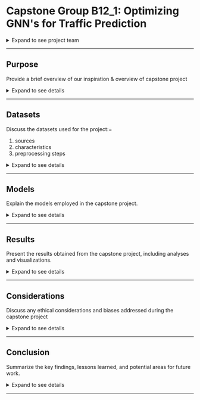 
# Capstone Group B12_1: Optimizing GNN's for Traffic Prediction

<details>
  <summary>Expand to see project team</summary>
  
    - Sheena Patel <br/>
    - Ricky Miura <br/>
    - Gita Anand <br/>
    
</details>

---

## Purpose

Provide a brief overview of our inspiration & overview of capstone project

  <details>
    <summary>Expand to see details</summary>
  
      Your abstract content goes here.
  
  </details>

---

## Datasets

Discuss the datasets used for the project:=
1.  sources
2.  characteristics
3.  preprocessing steps

<details>
  <summary>Expand to see details</summary>

    - Data Collection from Caltrans PeMS <br/>
      &nbsp; &nbsp; - Describe the data collection process <br/>
    - Data Preprocessing: Traffic Data into Traffic Graphs <br/>
      &nbsp; &nbsp; - Describe the data collection process <br/>
        &nbsp; &nbsp; &nbsp; &nbsp; - Nodes <br/>
          &nbsp; &nbsp; &nbsp; &nbsp; &nbsp; &nbsp; - Baseline <br/>
          &nbsp; &nbsp; &nbsp; &nbsp; &nbsp; &nbsp; - Complex <br/>
        &nbsp; &nbsp; &nbsp; &nbsp; - Edges <br/>
          &nbsp; &nbsp; &nbsp; &nbsp; &nbsp; &nbsp; - Baseline <br/>
          &nbsp; &nbsp; &nbsp; &nbsp; &nbsp; &nbsp; - Complex <br/>
    - Dataset of Multiple Graph Signals <br/>
      &nbsp; &nbsp; - Type 1 <br/>
      &nbsp; &nbsp; - Type 2 <br/>
      &nbsp; &nbsp; - Type 3 <br/>

</details>

---

## Models

Explain the models employed in the capstone project.

<details>
  <summary>Expand to see details</summary>

  ### Basseline Model
  - Explain the ST-GAT model and baseline overview layers

  ### Complex
  - Discuss other complex model implementation

</details>

---

## Results

Present the results obtained from the capstone project, including analyses and visualizations.

<details>
  <summary>Expand to see details</summary>

  Your results content goes here.

</details>

---

## Considerations

Discuss any ethical considerations and biases addressed during the capstone project

<details>
  <summary>Expand to see details</summary>

    Insert ethics and biases

</details>

---

## Conclusion

Summarize the key findings, lessons learned, and potential areas for future work.

<details>
  <summary>Expand to see details</summary>

    Conclusion, next steps, real-world applications

</details>

---

